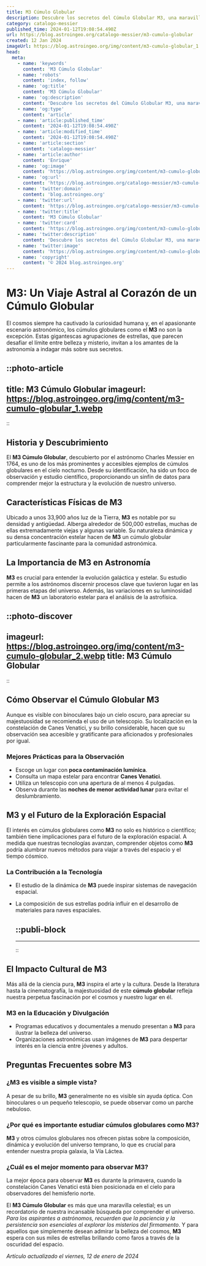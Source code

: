 ```yaml
---
title: M3 Cúmulo Globular
description: Descubre los secretos del Cúmulo Globular M3, una maravilla cósmica con miles de estrellas antiguas que desvela la historia del Universo.
category: catalogo-messier
published_time: 2024-01-12T19:08:54.490Z
url: https://blog.astroingeo.org/catalogo-messier/m3-cumulo-globular
created: 12 Jan 2024
imageUrl: https://blog.astroingeo.org/img/content/m3-cumulo-globular_1.webp
head:
  meta:
    - name: 'keywords'
      content: 'M3 Cúmulo Globular'
    - name: 'robots'
      content: 'index, follow'
    - name: 'og:title'
      content: 'M3 Cúmulo Globular'
    - name: 'og:description'
      content: 'Descubre los secretos del Cúmulo Globular M3, una maravilla cósmica con miles de estrellas antiguas que desvela la historia del Universo.'
    - name: 'og:type'
      content: 'article'
    - name: 'article:published_time'
      content: '2024-01-12T19:08:54.490Z'
    - name: 'article:modified_time'
      content: '2024-01-12T19:08:54.490Z'
    - name: 'article:section'
      content: 'catalogo-messier'
    - name: 'article:author'
      content: 'Enrique'
    - name: 'og:image'
      content: 'https://blog.astroingeo.org/img/content/m3-cumulo-globular_1.webp'
    - name: 'og:url'
      content: 'https://blog.astroingeo.org/catalogo-messier/m3-cumulo-globular'
    - name: 'twitter:domain'
      content: 'blog.astroingeo.org'
    - name: 'twitter:url'
      content: 'https://blog.astroingeo.org/catalogo-messier/m3-cumulo-globular'
    - name: 'twitter:title'
      content: 'M3 Cúmulo Globular'
    - name: 'twitter:card'
      content: 'https://blog.astroingeo.org/img/content/m3-cumulo-globular_1.webp'
    - name: 'twitter:description'
      content: 'Descubre los secretos del Cúmulo Globular M3, una maravilla cósmica con miles de estrellas antiguas que desvela la historia del Universo.'
    - name: 'twitter:image'
      content: 'https://blog.astroingeo.org/img/content/m3-cumulo-globular_1.webp'
    - name: 'copyright'
      content: '© 2024 blog.astroingeo.org'
---
```

# M3: Un Viaje Astral al Corazón de un Cúmulo Globular

El cosmos siempre ha cautivado la curiosidad humana y, en el apasionante escenario astronómico, los cúmulos globulares como el **M3** no son la excepción. Estas gigantescas agrupaciones de estrellas, que parecen desafiar el límite entre belleza y misterio, invitan a los amantes de la astronomía a indagar más sobre sus secretos.


::photo-article
---
title: M3 Cúmulo Globular
imageurl: https://blog.astroingeo.org/img/content/m3-cumulo-globular_1.webp
---
::



## Historia y Descubrimiento
El **M3 Cúmulo Globular**, descubierto por el astrónomo Charles Messier en 1764, es uno de los más prominentes y accesibles ejemplos de cúmulos globulares en el cielo nocturno. Desde su identificación, ha sido un foco de observación y estudio científico, proporcionando un sinfín de datos para comprender mejor la estructura y la evolución de nuestro universo.

## Características Físicas de M3
Ubicado a unos 33,900 años luz de la Tierra, **M3** es notable por su densidad y antigüedad. Alberga alrededor de 500,000 estrellas, muchas de ellas extremadamente viejas y algunas variable. Su naturaleza dinámica y su densa concentración estelar hacen de **M3** un cúmulo globular particularmente fascinante para la comunidad astronómica.

## La Importancia de M3 en Astronomía
**M3** es crucial para entender la evolución galáctica y estelar. Su estudio permite a los astrónomos discernir procesos clave que tuvieron lugar en las primeras etapas del universo. Además, las variaciones en su luminosidad hacen de **M3** un laboratorio estelar para el análisis de la astrofísica.


::photo-discover
---
imageurl: https://blog.astroingeo.org/img/content/m3-cumulo-globular_2.webp
title: M3 Cúmulo Globular
---
::



## Cómo Observar el Cúmulo Globular M3
Aunque es visible con binoculares bajo un cielo oscuro, para apreciar su majestuosidad se recomienda el uso de un telescopio. Su localización en la constelación de Canes Venatici, y su brillo considerable, hacen que su observación sea accesible y gratificante para aficionados y profesionales por igual.

### Mejores Prácticas para la Observación
- Escoge un lugar con **poca contaminación lumínica**.
- Consulta un mapa estelar para encontrar **Canes Venatici**.
- Utiliza un telescopio con una apertura de al menos 4 pulgadas.
- Observa durante las **noches de menor actividad lunar** para evitar el deslumbramiento.

## M3 y el Futuro de la Exploración Espacial
El interés en cúmulos globulares como **M3** no solo es histórico o científico; también tiene implicaciones para el futuro de la exploración espacial. A medida que nuestras tecnologías avanzan, comprender objetos como **M3** podría alumbrar nuevos métodos para viajar a través del espacio y el tiempo cósmico.

### La Contribución a la Tecnología
- El estudio de la dinámica de **M3** puede inspirar sistemas de navegación espacial.
- La composición de sus estrellas podría influir en el desarrollo de materiales para naves espaciales.


  ::publi-block
  ---
  ---
  ::
  
  

## El Impacto Cultural de M3
Más allá de la ciencia pura, **M3** inspira el arte y la cultura. Desde la literatura hasta la cinematografía, la majestuosidad de este **cúmulo globular** refleja nuestra perpetua fascinación por el cosmos y nuestro lugar en él.

### M3 en la Educación y Divulgación
- Programas educativos y documentales a menudo presentan a **M3** para ilustrar la belleza del universo.
- Organizaciones astronómicas usan imágenes de **M3** para despertar interés en la ciencia entre jóvenes y adultos.

## Preguntas Frecuentes sobre M3

### ¿M3 es visible a simple vista?
A pesar de su brillo, **M3** generalmente no es visible sin ayuda óptica. Con binoculares o un pequeño telescopio, se puede observar como un parche nebuloso.

### ¿Por qué es importante estudiar cúmulos globulares como M3?
**M3** y otros cúmulos globulares nos ofrecen pistas sobre la composición, dinámica y evolución del universo temprano, lo que es crucial para entender nuestra propia galaxia, la Vía Láctea.

### ¿Cuál es el mejor momento para observar M3?
La mejor época para observar **M3** es durante la primavera, cuando la constelación Canes Venatici está bien posicionada en el cielo para observadores del hemisferio norte.

El **M3 Cúmulo Globular** es más que una maravilla celestial; es un recordatorio de nuestra incansable búsqueda por comprender el universo. *Para los aspirantes a astrónomos, recuerden que la paciencia y la persistencia son esenciales al explorar los misterios del firmamento*. Y para aquellos que simplemente desean admirar la belleza del cosmos, **M3** espera con sus miles de estrellas brillando como faros a través de la oscuridad del espacio.

_Artículo actualizado el viernes, 12 de enero de 2024_